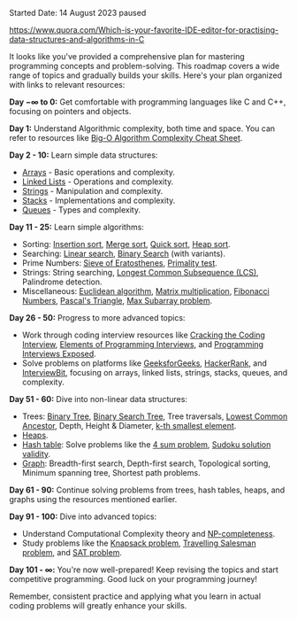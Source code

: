 Started Date: 14 August 2023 paused


https://www.quora.com/Which-is-your-favorite-IDE-editor-for-practising-data-structures-and-algorithms-in-C

It looks like you've provided a comprehensive plan for mastering programming concepts and problem-solving. This roadmap covers a wide range of topics and gradually builds your skills. Here's your plan organized with links to relevant resources:

**Day −∞ to 0:** Get comfortable with programming languages like C and C++, focusing on pointers and objects.

**Day 1:** Understand Algorithmic complexity, both time and space. You can refer to resources like [Big-O Algorithm Complexity Cheat Sheet](https://www.bigocheatsheet.com/).


**Day 2 - 10:** Learn simple data structures:
- [Arrays](https://www.geeksforgeeks.org/array-data-structure/) - Basic operations and complexity.
- [Linked Lists](https://www.geeksforgeeks.org/data-structures/linked-list/) - Operations and complexity.
- [Strings](https://www.geeksforgeeks.org/string-data-structure/) - Manipulation and complexity.
- [Stacks](https://www.geeksforgeeks.org/stack-data-structure/) - Implementations and complexity.
- [Queues](https://www.geeksforgeeks.org/queue-data-structure/) - Types and complexity.



**Day 11 - 25:** Learn simple algorithms:
- Sorting: [Insertion sort](https://www.geeksforgeeks.org/insertion-sort/), [Merge sort](https://www.geeksforgeeks.org/merge-sort/), [Quick sort](https://www.geeksforgeeks.org/quick-sort/), [Heap sort](https://www.geeksforgeeks.org/heap-sort/).
- Searching: [Linear search](https://www.geeksforgeeks.org/linear-search/), [Binary Search](https://www.geeksforgeeks.org/binary-search/) (with variants).
- Prime Numbers: [Sieve of Eratosthenes](https://www.geeksforgeeks.org/sieve-of-eratosthenes/), [Primality test](https://www.geeksforgeeks.org/primality-test-set-1-introduction-and-school-method/).
- Strings: String searching, [Longest Common Subsequence (LCS)](https://www.geeksforgeeks.org/longest-common-subsequence-dp-4/), Palindrome detection.
- Miscellaneous: [Euclidean algorithm](https://www.geeksforgeeks.org/euclidean-algorithms-basic-and-extended/), [Matrix multiplication](https://www.geeksforgeeks.org/c-program-multiply-two-matrices/), [Fibonacci Numbers](https://www.geeksforgeeks.org/program-for-nth-fibonacci-number/), [Pascal's Triangle](https://www.geeksforgeeks.org/pascal-triangle/), [Max Subarray problem](https://www.geeksforgeeks.org/largest-sum-contiguous-subarray/).

**Day 26 - 50:** Progress to more advanced topics:
- Work through coding interview resources like [Cracking the Coding Interview](http://www.crackingthecodinginterview.com/), [Elements of Programming Interviews](https://elementsofprogramminginterviews.com/), and [Programming Interviews Exposed](https://www.wiley.com/en-us/Programming+Interviews+Exposed%2C+4th+Edition-p-9781119711563).
- Solve problems on platforms like [GeeksforGeeks](https://www.geeksforgeeks.org/), [HackerRank](https://www.hackerrank.com/), and [InterviewBit](https://www.interviewbit.com/), focusing on arrays, linked lists, strings, stacks, queues, and complexity.

**Day 51 - 60:** Dive into non-linear data structures:
- Trees: [Binary Tree](https://www.geeksforgeeks.org/binary-tree-data-structure/), [Binary Search Tree](https://www.geeksforgeeks.org/binary-search-tree-data-structure/), Tree traversals, [Lowest Common Ancestor](https://www.geeksforgeeks.org/lowest-common-ancestor-binary-tree-set-1/), Depth, Height & Diameter, [k-th smallest element](https://www.geeksforgeeks.org/find-k-th-smallest-element-in-bst-order-statistics-in-bst/).
- [Heaps](https://www.geeksforgeeks.org/heap-data-structure/).
- [Hash table](https://www.geeksforgeeks.org/hashing-set-1-introduction/): Solve problems like the [4 sum problem](https://www.geeksforgeeks.org/find-four-elements-that-sum-to-a-given-value-set-2/), [Sudoku solution validity](https://www.geeksforgeeks.org/check-if-given-sudoku-board-has-a-solution-or-not/).
- [Graph](https://www.geeksforgeeks.org/graph-and-its-representations/): Breadth-first search, Depth-first search, Topological sorting, Minimum spanning tree, Shortest path problems.

**Day 61 - 90:** Continue solving problems from trees, hash tables, heaps, and graphs using the resources mentioned earlier.

**Day 91 - 100:** Dive into advanced topics:
- Understand Computational Complexity theory and [NP-completeness](https://en.wikipedia.org/wiki/NP-completeness).
- Study problems like the [Knapsack problem](https://en.wikipedia.org/wiki/Knapsack_problem), [Travelling Salesman problem](https://en.wikipedia.org/wiki/Travelling_salesman_problem), and [SAT problem](https://en.wikipedia.org/wiki/Boolean_satisfiability_problem).

**Day 101 - ∞:** You're now well-prepared! Keep revising the topics and start competitive programming. Good luck on your programming journey!

Remember, consistent practice and applying what you learn in actual coding problems will greatly enhance your skills.
